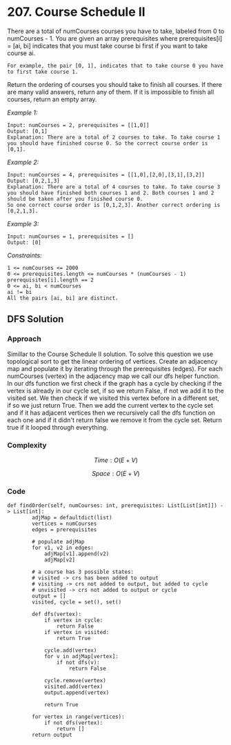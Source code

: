 # 207. Course Schedule II
There are a total of numCourses courses you have to take, labeled from 0 to numCourses - 1. You are given an array prerequisites where prerequisites[i] = [ai, bi] indicates that you must take course bi first if you want to take course ai.

    For example, the pair [0, 1], indicates that to take course 0 you have to first take course 1.

Return the ordering of courses you should take to finish all courses. If there are many valid answers, return any of them. If it is impossible to finish all courses, return an empty array.

*Example 1:*

```
Input: numCourses = 2, prerequisites = [[1,0]]
Output: [0,1]
Explanation: There are a total of 2 courses to take. To take course 1 you should have finished course 0. So the correct course order is [0,1].
```

*Example 2:*

```
Input: numCourses = 4, prerequisites = [[1,0],[2,0],[3,1],[3,2]]
Output: [0,2,1,3]
Explanation: There are a total of 4 courses to take. To take course 3 you should have finished both courses 1 and 2. Both courses 1 and 2 should be taken after you finished course 0.
So one correct course order is [0,1,2,3]. Another correct ordering is [0,2,1,3].
```

*Example 3:*

```
Input: numCourses = 1, prerequisites = []
Output: [0]
```

*Constraints:*

```
1 <= numCourses <= 2000
0 <= prerequisites.length <= numCourses * (numCourses - 1)
prerequisites[i].length == 2
0 <= ai, bi < numCourses
ai != bi
All the pairs [ai, bi] are distinct.
```

## DFS Solution

### Approach
Simillar to the Course Schedule II solution. To solve this question we use topological sort to get the linear ordering of vertices. Create an adjacency map and populate it by iterating through the prerequisites (edges). For each numCourses (vertex) in the adjacency map we call our dfs helper function. In our dfs function we first check if the graph has a cycle by checking if the vertex is already in our cycle set, if so we return False, if not we add it to the visited set. We then check if we visited this vertex before in a different set, if so we just return True. Then we add the current vertex to the cycle set and if it has adjacent vertices then we recursively call the dfs function on each one and if it didn't return false we remove it from the cycle set. Return true if it looped through everything.

### Complexity
$$Time: O(E + V)$$

$$Space: O(E + V)$$

### Code
```
def findOrder(self, numCourses: int, prerequisites: List[List[int]]) -> List[int]:
        adjMap = defaultdict(list)
        vertices = numCourses
        edges = prerequisites

        # populate adjMap
        for v1, v2 in edges:
            adjMap[v1].append(v2)
            adjMap[v2]

        # a course has 3 possible states:
        # visited -> crs has been added to output
        # visiting -> crs not added to output, but added to cycle
        # unvisited -> crs not added to output or cycle
        output = []
        visited, cycle = set(), set()

        def dfs(vertex):
            if vertex in cycle:
                return False
            if vertex in visited:
                return True

            cycle.add(vertex)
            for v in adjMap[vertex]:
                if not dfs(v):
                    return False
            
            cycle.remove(vertex)
            visited.add(vertex)
            output.append(vertex)

            return True

        for vertex in range(vertices):
            if not dfs(vertex):
                return []
        return output
```